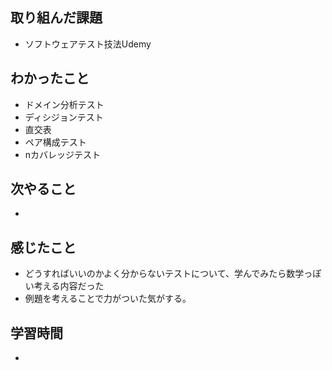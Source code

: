 ## 取り組んだ課題
- ソフトウェアテスト技法Udemy

## わかったこと
- ドメイン分析テスト
- ディシジョンテスト
- 直交表
- ペア構成テスト
- nカバレッジテスト


## 次やること
- 

## 感じたこと
- どうすればいいのかよく分からないテストについて、学んでみたら数学っぽい考える内容だった
- 例題を考えることで力がついた気がする。

## 学習時間
- 
